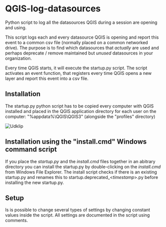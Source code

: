 # QGIS-log-datasources
Python script to log all the datasources QGIS during a session are opening and using.

This script logs each and every datasource QGIS is opening and report this event to a common csv file (normally placed on a common networked drive). The purpose is to find which datasources that *actually* are used and perhaps deprecate / remove maintained but *unused* datasources in your organization.

Every time QGIS starts, it will execute the startup.py script. The script activates an event function, that registers every time QGIS opens a new layer and report this event into a csv file.

## Installation
The startup.py python script has to be copied every computer with QGIS installed and placed in the QGIS application directory for each user on the computer: "%appdata%\QGIS\QGIS3" (alongside the "profiles" directory)

![Udklip](https://user-images.githubusercontent.com/1866520/187031406-7b210161-bf60-4e3b-84d3-e262d0162653.jpg)

## Installation using the "install.cmd" Windows command script
If you place the *startup.py* and the *install.cmd* files together in an abitrary directory you can install the startup.py by double-clicking on the *install.cmd* from Windows File Explorer. The install script checks if there is an existing startup.py and renames this to startup.deprecated_<*timestamp*>.py before installing the new startup.py. 

## Setup
Is is possible to change several types of settings by changing constant values inside the script. All settings are documented in the script using comments.



